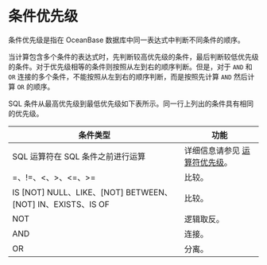 条件优先级 
==========================

条件优先级是指在 OceanBase 数据库中同一表达式中判断不同条件的顺序。

当计算包含多个条件的表达式时，先判断较高优先级的条件，最后判断较低优先级的条件。对于优先级相等的条件则按照从左到右的顺序判断。但是，对于 `AND` 和 `OR` 连接的多个条件，不能按照从左到右的顺序判断，而是按照先计算 `AND` 然后计算 `OR` 的顺序。

SQL 条件从最高优先级到最低优先级如下表所示。同一行上列出的条件具有相同的优先级。


|                             条件类型                             |                               功能                               |
|--------------------------------------------------------------|----------------------------------------------------------------|
| SQL 运算符在 SQL 条件之前进行运算                                        | 详细信息请参见 [运算符优先级](/zh-CN/11.sql-reference-oracle-mode/4.operator-1/2.operator-precedence-1.md)。 |
| =、!=、\<、\>、\<=、\>=                                           | 比较。                                                            |
| IS \[NOT\] NULL、LIKE、\[NOT\] BETWEEN、\[NOT\] IN、EXISTS、IS OF | 比较。                                                            |
| NOT                                                          | 逻辑取反。                                                          |
| AND                                                          | 连接。                                                            |
| OR                                                           | 分离。                                                            |


